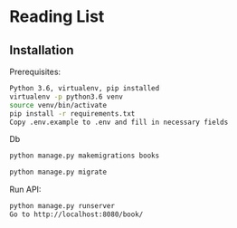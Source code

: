 # Reading List

## Installation

Prerequisites:
```sh
Python 3.6, virtualenv, pip installed
virtualenv -p python3.6 venv
source venv/bin/activate
pip install -r requirements.txt
Copy .env.example to .env and fill in necessary fields
```

Db
```sh
python manage.py makemigrations books

python manage.py migrate
```

Run API:
```sh
python manage.py runserver
Go to http://localhost:8080/book/
```
